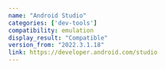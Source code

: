 ```yaml
---
name: "Android Studio"
categories: ['dev-tools']
compatibility: emulation
display_result: "Compatible"
version_from: "2022.3.1.18"
link: https://developer.android.com/studio
---
```


